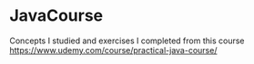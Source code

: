 # JavaCourse
Concepts I studied and exercises I completed from this course
https://www.udemy.com/course/practical-java-course/
